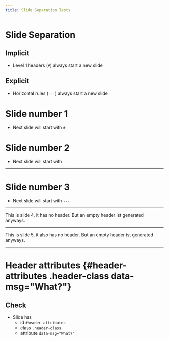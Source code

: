 ```yaml
---
title: Slide Separation Tests
---
```


# Slide Separation

## Implicit

-   Level 1 headers (`#`) always start a new slide

## Explicit

-   Horizontal rules (`---`) always start a new slide

# Slide number 1

-   Next slide will start with `#`

# Slide number 2

-   Next slide will start with `---`

--------------------------------------------------------------------------------

# Slide number 3

-   Next slide will start with `---`

--------------------------------------------------------------------------------

This is slide 4, it has no header. But an empty header ist generated anyways.

--------------------------------------------------------------------------------

This is slide 5, it also has no header. But an empty header ist generated
anyways.

--------------------------------------------------------------------------------

# Header attributes {#header-attributes .header-class data-msg="What?"}

## Check

-   Slide has
    -   id `#header-attributes`
    -   class `.header-class`
    -   attribute `data-msg="What?"`
